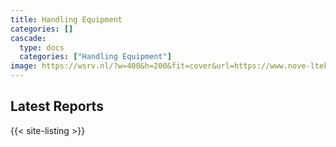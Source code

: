 ```yaml
---
title: Handling Equipment
categories: []
cascade:
  type: docs
  categories: ["Handling Equipment"]
image: https://wsrv.nl/?w=400&h=200&fit=cover&url=https://www.nove-ltek.com/img/product/pro/electric-pallet-trucks-01-B.jpg
---
```


## Latest Reports

{{< site-listing >}}